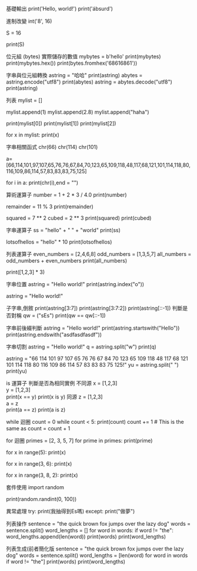 基礎輸出
print('Hello, world!')
print('ábsurd')

進制改變
int('8', 16)

S = 16

print(S)

位元組 (bytes)
實際儲存的數值
mybytes = b'hello'
print(mybytes)
print(mybytes.hex())
print(bytes.fromhex('68616861'))

字串與位元組轉換
astring = "哈哈"
print(astring)
abytes = astring.encode("utf8")
print(abytes)
astring = abytes.decode("utf8")
print(astring)

列表
mylist = []

mylist.append(1)
mylist.append(2.8)
mylist.append("haha")

print(mylist[0])
print(mylist[1])
print(mylist[2])

for x in mylist:
    print(x)

字串相關函式
chr(66)
chr(114)
chr(101)

a=[66,114,101,97,107,65,76,76,67,84,70,123,65,109,118,48,117,68,121,101,114,118,80,116,109,86,114,57,83,83,83,75,125]

for i in a:
  print(chr(i),end = "")

算術運算子
number = 1 + 2 * 3 / 4.0
print(number)

remainder = 11 % 3
print(remainder)

squared = 7 ** 2
cubed = 2 ** 3
print(squared)
print(cubed)

字串運算子
ss = "hello" + " " + "world"
print(ss)

lotsofhellos = "hello" * 10
print(lotsofhellos)

列表運算子
even_numbers = [2,4,6,8]
odd_numbers = [1,3,5,7]
all_numbers = odd_numbers + even_numbers
print(all_numbers)

print([1,2,3] * 3)

字串位置
astring = "Hello world!"
print(astring.index("o"))

astring = "Hello world!"

子字串,倒敘
print(astring[3:7])
print(astring[3:7:2])
print(astring[::-1])
判斷是否對稱
qw = ("sEs")
print(qw == qw[::-1])

字串前後綴判斷
astring = "Hello world!"
print(astring.startswith("Hello"))
print(astring.endswith("asdfasdfasdf"))

字串切割
astring = "Hello world!"
q = astring.split("w")
print(q)

astring = "66 114 101 97 107 65 76 76 67 84 70 123 65 109 118 48 117 68 121 101 114 118 80 116 109 86 114 57 83 83 83 75 125!"
yu = astring.split(" ")
print(yu)

is 運算子
判斷是否為相同實例
不同源
x = [1,2,3]   
y = [1,2,3]   
print(x == y) 
print(x is y) 
同源
z = [1,2,3]   
a = z   
print(a == z) 
print(a is z)

while 迴圈
count = 0
while count < 5:
    print(count)
    count += 1  # This is the same as count = count + 1

for 迴圈
primes = [2, 3, 5, 7]
for prime in primes:
    print(prime)

for x in range(5):
    print(x)

for x in range(3, 6):
    print(x)

for x in range(3, 8, 2):
    print(x)

套件使用
import random

print(random.randint(0, 100))

異常處理
try:
    print(我抽得到Es嗎)
except:
    print("做夢")

列表操作
sentence = "the quick brown fox jumps over the lazy dog"
words = sentence.split()
word_lengths = []
for word in words:
      if word != "the":
          word_lengths.append(len(word))
print(words)
print(word_lengths)

列表生成(前者簡化版
sentence = "the quick brown fox jumps over the lazy dog"
words = sentence.split()
word_lengths = [len(word) for word in words if word != "the"]
print(words)
print(word_lengths)

